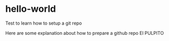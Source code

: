 # hello-world
Test to learn how to setup a git repo

Here are some explanation about how to prepare a github repo El PULPITO
